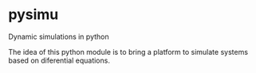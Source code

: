 # pysimu
Dynamic simulations in python

The idea of this python module is to bring a platform to simulate systems based on diferential equations.

